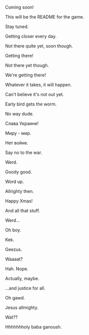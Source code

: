 Coming soon!

This will be the README for the game.

Stay tuned.

Getting closer every day.

Not there quite yet, soon though.

Getting there!

Not there yet though.

We're getting there!

Whatever it takes, it will happen.

Can't believe it's not out yet.

Early bird gets the worm.

No way dude.

Слава Украине!

Миру - мир.

Нет войне.

Say no to the war.

Werd.

Goody good.

Word up.

Allrighty then.

Happy Xmas!

And all that stuff.

Werd...

Oh boy.

Kek.

Geezus.

Waaaat?

Hah. Nope.

Actually, maybe.

...and justice for all.

Oh gawd.

Jesus allmighty.

Wat??

Hhhhhhholy baba ganoush.
